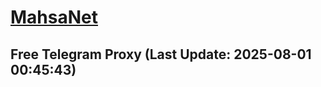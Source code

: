 
# [MahsaNet](https://t.me/mahsa_net)
## Free Telegram Proxy (Last Update: 2025-08-01 00:45:43)

    